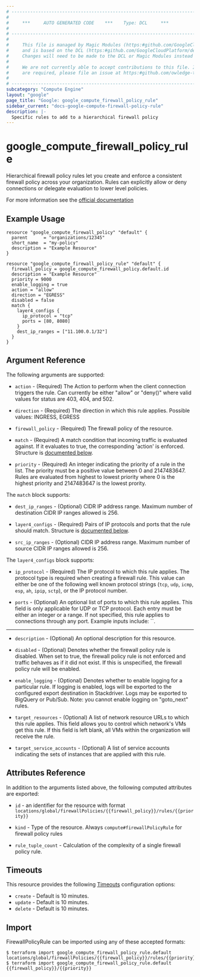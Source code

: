 ```yaml
---
# ----------------------------------------------------------------------------
#
#     ***     AUTO GENERATED CODE    ***    Type: DCL     ***
#
# ----------------------------------------------------------------------------
#
#     This file is managed by Magic Modules (https:#github.com/GoogleCloudPlatform/magic-modules)
#     and is based on the DCL (https:#github.com/GoogleCloudPlatform/declarative-resource-client-library).
#     Changes will need to be made to the DCL or Magic Modules instead of here.
#
#     We are not currently able to accept contributions to this file. If changes
#     are required, please file an issue at https:#github.com/owledge-technology/terraform-provider-google/issues/new/choose
#
# ----------------------------------------------------------------------------
subcategory: "Compute Engine"
layout: "google"
page_title: "Google: google_compute_firewall_policy_rule"
sidebar_current: "docs-google-compute-firewall-policy-rule"
description: |-
  Specific rules to add to a hierarchical firewall policy
---
```


# google\_compute\_firewall\_policy\_rule

Hierarchical firewall policy rules let you create and enforce a consistent firewall policy across your organization. Rules can explicitly allow or deny connections or delegate evaluation to lower level policies.

For more information see the [official documentation](https://cloud.google.com/vpc/docs/using-firewall-policies#create-rules)

## Example Usage

```hcl
resource "google_compute_firewall_policy" "default" {
  parent      = "organizations/12345"
  short_name  = "my-policy"
  description = "Example Resource"
}

resource "google_compute_firewall_policy_rule" "default" {
  firewall_policy = google_compute_firewall_policy.default.id
  description = "Example Resource"
  priority = 9000
  enable_logging = true
  action = "allow"
  direction = "EGRESS"
  disabled = false
  match {
    layer4_configs {
      ip_protocol = "tcp"
      ports = [80, 8080]
    }
    dest_ip_ranges = ["11.100.0.1/32"]
  }
}
```

## Argument Reference

The following arguments are supported:

* `action` -
  (Required)
  The Action to perform when the client connection triggers the rule. Can currently be either "allow" or "deny()" where valid values for status are 403, 404, and 502.
  
* `direction` -
  (Required)
  The direction in which this rule applies. Possible values: INGRESS, EGRESS
  
* `firewall_policy` -
  (Required)
  The firewall policy of the resource.
  
* `match` -
  (Required)
  A match condition that incoming traffic is evaluated against. If it evaluates to true, the corresponding 'action' is enforced. Structure is [documented below](#nested_match).
  
* `priority` -
  (Required)
  An integer indicating the priority of a rule in the list. The priority must be a positive value between 0 and 2147483647. Rules are evaluated from highest to lowest priority where 0 is the highest priority and 2147483647 is the lowest prority.
  


<a name="nested_match"></a>The `match` block supports:
    
* `dest_ip_ranges` -
  (Optional)
  CIDR IP address range. Maximum number of destination CIDR IP ranges allowed is 256.
    
* `layer4_configs` -
  (Required)
  Pairs of IP protocols and ports that the rule should match. Structure is [documented below](#nested_layer4_configs).
    
* `src_ip_ranges` -
  (Optional)
  CIDR IP address range. Maximum number of source CIDR IP ranges allowed is 256.
    
<a name="nested_layer4_configs"></a>The `layer4_configs` block supports:
    
* `ip_protocol` -
  (Required)
  The IP protocol to which this rule applies. The protocol type is required when creating a firewall rule. This value can either be one of the following well known protocol strings (`tcp`, `udp`, `icmp`, `esp`, `ah`, `ipip`, `sctp`), or the IP protocol number.
    
* `ports` -
  (Optional)
  An optional list of ports to which this rule applies. This field is only applicable for UDP or TCP protocol. Each entry must be either an integer or a range. If not specified, this rule applies to connections through any port. Example inputs include: ``.
    
- - -

* `description` -
  (Optional)
  An optional description for this resource.
  
* `disabled` -
  (Optional)
  Denotes whether the firewall policy rule is disabled. When set to true, the firewall policy rule is not enforced and traffic behaves as if it did not exist. If this is unspecified, the firewall policy rule will be enabled.
  
* `enable_logging` -
  (Optional)
  Denotes whether to enable logging for a particular rule. If logging is enabled, logs will be exported to the configured export destination in Stackdriver. Logs may be exported to BigQuery or Pub/Sub. Note: you cannot enable logging on "goto_next" rules.
  
* `target_resources` -
  (Optional)
  A list of network resource URLs to which this rule applies. This field allows you to control which network's VMs get this rule. If this field is left blank, all VMs within the organization will receive the rule.
  
* `target_service_accounts` -
  (Optional)
  A list of service accounts indicating the sets of instances that are applied with this rule.
  


## Attributes Reference

In addition to the arguments listed above, the following computed attributes are exported:

* `id` - an identifier for the resource with format `locations/global/firewallPolicies/{{firewall_policy}}/rules/{{priority}}`

* `kind` -
  Type of the resource. Always `compute#firewallPolicyRule` for firewall policy rules
  
* `rule_tuple_count` -
  Calculation of the complexity of a single firewall policy rule.
  
## Timeouts

This resource provides the following
[Timeouts](/docs/configuration/resources.html#timeouts) configuration options:

- `create` - Default is 10 minutes.
- `update` - Default is 10 minutes.
- `delete` - Default is 10 minutes.

## Import

FirewallPolicyRule can be imported using any of these accepted formats:

```
$ terraform import google_compute_firewall_policy_rule.default locations/global/firewallPolicies/{{firewall_policy}}/rules/{{priority}}
$ terraform import google_compute_firewall_policy_rule.default {{firewall_policy}}/{{priority}}
```



